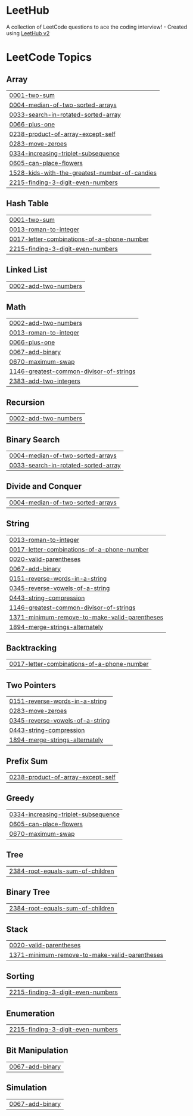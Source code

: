 # LeetHub
A collection of LeetCode questions to ace the coding interview! - Created using [LeetHub v2](https://github.com/arunbhardwaj/LeetHub-2.0)

<!---LeetCode Topics Start-->
# LeetCode Topics
## Array
|  |
| ------- |
| [0001-two-sum](https://github.com/cristianccd/LeetHub/tree/master/0001-two-sum) |
| [0004-median-of-two-sorted-arrays](https://github.com/cristianccd/LeetHub/tree/master/0004-median-of-two-sorted-arrays) |
| [0033-search-in-rotated-sorted-array](https://github.com/cristianccd/LeetHub/tree/master/0033-search-in-rotated-sorted-array) |
| [0066-plus-one](https://github.com/cristianccd/LeetHub/tree/master/0066-plus-one) |
| [0238-product-of-array-except-self](https://github.com/cristianccd/LeetHub/tree/master/0238-product-of-array-except-self) |
| [0283-move-zeroes](https://github.com/cristianccd/LeetHub/tree/master/0283-move-zeroes) |
| [0334-increasing-triplet-subsequence](https://github.com/cristianccd/LeetHub/tree/master/0334-increasing-triplet-subsequence) |
| [0605-can-place-flowers](https://github.com/cristianccd/LeetHub/tree/master/0605-can-place-flowers) |
| [1528-kids-with-the-greatest-number-of-candies](https://github.com/cristianccd/LeetHub/tree/master/1528-kids-with-the-greatest-number-of-candies) |
| [2215-finding-3-digit-even-numbers](https://github.com/cristianccd/LeetHub/tree/master/2215-finding-3-digit-even-numbers) |
## Hash Table
|  |
| ------- |
| [0001-two-sum](https://github.com/cristianccd/LeetHub/tree/master/0001-two-sum) |
| [0013-roman-to-integer](https://github.com/cristianccd/LeetHub/tree/master/0013-roman-to-integer) |
| [0017-letter-combinations-of-a-phone-number](https://github.com/cristianccd/LeetHub/tree/master/0017-letter-combinations-of-a-phone-number) |
| [2215-finding-3-digit-even-numbers](https://github.com/cristianccd/LeetHub/tree/master/2215-finding-3-digit-even-numbers) |
## Linked List
|  |
| ------- |
| [0002-add-two-numbers](https://github.com/cristianccd/LeetHub/tree/master/0002-add-two-numbers) |
## Math
|  |
| ------- |
| [0002-add-two-numbers](https://github.com/cristianccd/LeetHub/tree/master/0002-add-two-numbers) |
| [0013-roman-to-integer](https://github.com/cristianccd/LeetHub/tree/master/0013-roman-to-integer) |
| [0066-plus-one](https://github.com/cristianccd/LeetHub/tree/master/0066-plus-one) |
| [0067-add-binary](https://github.com/cristianccd/LeetHub/tree/master/0067-add-binary) |
| [0670-maximum-swap](https://github.com/cristianccd/LeetHub/tree/master/0670-maximum-swap) |
| [1146-greatest-common-divisor-of-strings](https://github.com/cristianccd/LeetHub/tree/master/1146-greatest-common-divisor-of-strings) |
| [2383-add-two-integers](https://github.com/cristianccd/LeetHub/tree/master/2383-add-two-integers) |
## Recursion
|  |
| ------- |
| [0002-add-two-numbers](https://github.com/cristianccd/LeetHub/tree/master/0002-add-two-numbers) |
## Binary Search
|  |
| ------- |
| [0004-median-of-two-sorted-arrays](https://github.com/cristianccd/LeetHub/tree/master/0004-median-of-two-sorted-arrays) |
| [0033-search-in-rotated-sorted-array](https://github.com/cristianccd/LeetHub/tree/master/0033-search-in-rotated-sorted-array) |
## Divide and Conquer
|  |
| ------- |
| [0004-median-of-two-sorted-arrays](https://github.com/cristianccd/LeetHub/tree/master/0004-median-of-two-sorted-arrays) |
## String
|  |
| ------- |
| [0013-roman-to-integer](https://github.com/cristianccd/LeetHub/tree/master/0013-roman-to-integer) |
| [0017-letter-combinations-of-a-phone-number](https://github.com/cristianccd/LeetHub/tree/master/0017-letter-combinations-of-a-phone-number) |
| [0020-valid-parentheses](https://github.com/cristianccd/LeetHub/tree/master/0020-valid-parentheses) |
| [0067-add-binary](https://github.com/cristianccd/LeetHub/tree/master/0067-add-binary) |
| [0151-reverse-words-in-a-string](https://github.com/cristianccd/LeetHub/tree/master/0151-reverse-words-in-a-string) |
| [0345-reverse-vowels-of-a-string](https://github.com/cristianccd/LeetHub/tree/master/0345-reverse-vowels-of-a-string) |
| [0443-string-compression](https://github.com/cristianccd/LeetHub/tree/master/0443-string-compression) |
| [1146-greatest-common-divisor-of-strings](https://github.com/cristianccd/LeetHub/tree/master/1146-greatest-common-divisor-of-strings) |
| [1371-minimum-remove-to-make-valid-parentheses](https://github.com/cristianccd/LeetHub/tree/master/1371-minimum-remove-to-make-valid-parentheses) |
| [1894-merge-strings-alternately](https://github.com/cristianccd/LeetHub/tree/master/1894-merge-strings-alternately) |
## Backtracking
|  |
| ------- |
| [0017-letter-combinations-of-a-phone-number](https://github.com/cristianccd/LeetHub/tree/master/0017-letter-combinations-of-a-phone-number) |
## Two Pointers
|  |
| ------- |
| [0151-reverse-words-in-a-string](https://github.com/cristianccd/LeetHub/tree/master/0151-reverse-words-in-a-string) |
| [0283-move-zeroes](https://github.com/cristianccd/LeetHub/tree/master/0283-move-zeroes) |
| [0345-reverse-vowels-of-a-string](https://github.com/cristianccd/LeetHub/tree/master/0345-reverse-vowels-of-a-string) |
| [0443-string-compression](https://github.com/cristianccd/LeetHub/tree/master/0443-string-compression) |
| [1894-merge-strings-alternately](https://github.com/cristianccd/LeetHub/tree/master/1894-merge-strings-alternately) |
## Prefix Sum
|  |
| ------- |
| [0238-product-of-array-except-self](https://github.com/cristianccd/LeetHub/tree/master/0238-product-of-array-except-self) |
## Greedy
|  |
| ------- |
| [0334-increasing-triplet-subsequence](https://github.com/cristianccd/LeetHub/tree/master/0334-increasing-triplet-subsequence) |
| [0605-can-place-flowers](https://github.com/cristianccd/LeetHub/tree/master/0605-can-place-flowers) |
| [0670-maximum-swap](https://github.com/cristianccd/LeetHub/tree/master/0670-maximum-swap) |
## Tree
|  |
| ------- |
| [2384-root-equals-sum-of-children](https://github.com/cristianccd/LeetHub/tree/master/2384-root-equals-sum-of-children) |
## Binary Tree
|  |
| ------- |
| [2384-root-equals-sum-of-children](https://github.com/cristianccd/LeetHub/tree/master/2384-root-equals-sum-of-children) |
## Stack
|  |
| ------- |
| [0020-valid-parentheses](https://github.com/cristianccd/LeetHub/tree/master/0020-valid-parentheses) |
| [1371-minimum-remove-to-make-valid-parentheses](https://github.com/cristianccd/LeetHub/tree/master/1371-minimum-remove-to-make-valid-parentheses) |
## Sorting
|  |
| ------- |
| [2215-finding-3-digit-even-numbers](https://github.com/cristianccd/LeetHub/tree/master/2215-finding-3-digit-even-numbers) |
## Enumeration
|  |
| ------- |
| [2215-finding-3-digit-even-numbers](https://github.com/cristianccd/LeetHub/tree/master/2215-finding-3-digit-even-numbers) |
## Bit Manipulation
|  |
| ------- |
| [0067-add-binary](https://github.com/cristianccd/LeetHub/tree/master/0067-add-binary) |
## Simulation
|  |
| ------- |
| [0067-add-binary](https://github.com/cristianccd/LeetHub/tree/master/0067-add-binary) |
<!---LeetCode Topics End-->